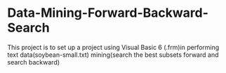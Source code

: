 # Data-Mining-Forward-Backward-Search
This project is to set up a project using Visual Basic 6 (.frm)in performing text data(soybean-small.txt) mining(search the best subsets forward and search backward)
